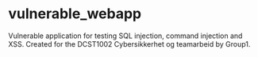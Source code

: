 # vulnerable_webapp
Vulnerable application for testing SQL injection, command injection and XSS. Created for the DCST1002 Cybersikkerhet og teamarbeid by Group1. 
